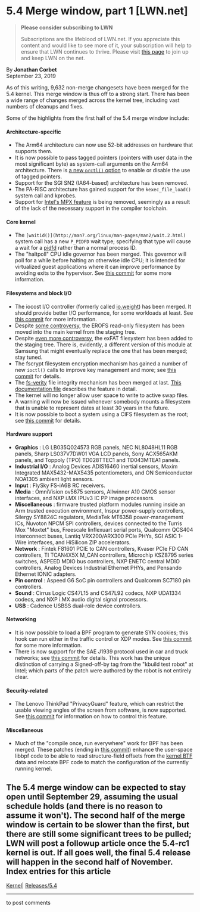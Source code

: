 # 5.4 Merge window, part 1 [LWN.net]

> **Please consider subscribing to LWN**
> 
> Subscriptions are the lifeblood of LWN.net. If you appreciate this content and would like to see more of it, your subscription will help to ensure that LWN continues to thrive. Please visit [this page](/Promo/nst-nag1/subscribe) to join up and keep LWN on the net. 

By **Jonathan Corbet**  
September 23, 2019 

As of this writing, 9,632 non-merge changesets have been merged for the 5.4 kernel. This merge window is thus off to a strong start. There has been a wide range of changes merged across the kernel tree, including vast numbers of cleanups and fixes. 

Some of the highlights from the first half of the 5.4 merge window include: 

#### Architecture-specific

  * The Arm64 architecture can now use 52-bit addresses on hardware that supports them. 
  * It is now possible to pass tagged pointers (pointers with user data in the most significant byte) as system-call arguments on the Arm64 architecture. There is [a new `prctl()` option](https://git.kernel.org/linus/63f0c6037965) to enable or disable the use of tagged pointers. 
  * Support for the SGI SN2 (IA64-based) architecture has been removed. 
  * The PA-RISC architecture has gained support for the `kexec_file_load()` system call and kprobes. 
  * Support for [Intel's MPX feature](/Articles/582712/) is being removed, seemingly as a result of the lack of the necessary support in the compiler toolchain. 



#### Core kernel

  * The `[waitid()](http://man7.org/linux/man-pages/man2/wait.2.html)` system call has a new `P_PIDFD` wait type; specifying that type will cause a wait for a [pidfd](/Articles/794707/) rather than a normal process ID. 
  * The "haltpoll" CPU idle governor has been merged. This governor will poll for a while before halting an otherwise idle CPU; it is intended for virtualized guest applications where it can improve performance by avoiding exits to the hypervisor. See [this commit](https://git.kernel.org/linus/2cffe9f6b96f) for some more information. 



#### Filesystems and block I/O

  * The iocost I/O controller (formerly called [io.weight](/Articles/792256/)) has been merged. It should provide better I/O performance, for some workloads at least. See [this commit](https://git.kernel.org/linus/7caa47151ab2) for more information. 
  * Despite [some controversy](/Articles/796687/), the EROFS read-only filesystem has been moved into the main kernel from the staging tree. 
  * Despite [even more controversy](/Articles/797963/), the exFAT filesystem has been added to the staging tree. There is, evidently, a different version of this module at Samsung that might eventually replace the one that has been merged; stay tuned. 
  * The fscrypt filesystem encryption mechanism has gained a number of new `ioctl()` calls to improve key management and more; see [this commit](https://git.kernel.org/linus/ba13f2c8d7a0) for details. 
  * The [fs-verity](/Articles/790185/) file integrity mechanism has been merged at last. [This documentation file](https://git.kernel.org/linus/6ff2deb2e8f6) describes the feature in detail. 
  * The kernel will no longer allow user space to write to active swap files. 
  * A warning will now be issued whenever somebody mounts a filesystem that is unable to represent dates at least 30 years in the future. 
  * It is now possible to boot a system using a CIFS filesystem as the root; see [this commit](https://git.kernel.org/linus/8eecd1c2e5bc) for details. 



#### Hardware support

  * **Graphics** : LG LB035Q024573 RGB panels, NEC NL8048HL11 RGB panels, Sharp LS037V7DW01 VGA LCD panels, Sony ACX565AKM panels, and Toppoly (TPO) TD028TTEC1 and TD043MTEA1 panels. 
  * **Industrial I/O** : Analog Devices ADIS16460 inertial sensors, Maxim Integrated MAX5432-MAX5435 potentiometers, and ON Semiconductor NOA1305 ambient light sensors. 
  * **Input** : FlySky FS-iA6B RC receivers. 
  * **Media** : OmniVision ov5675 sensors, Allwinner A10 CMOS sensor interfaces, and NXP i.MX IPUv3 IC PP image processors. 
  * **Miscellaneous** : firmware trusted platform modules running inside an Arm trusted execution environment, Inspur power-supply controllers, Silergy SY8824C regulators, MediaTek MT6358 power-management ICs, Nuvoton NPCM SPI controllers, devices connected to the Turris Mox "Moxtet" bus, Freescale linflexuart serial ports, Qualcomm QCS404 interconnect buses, Lantiq VRX200/ARX300 PCIe PHYs, SGI ASIC 1-Wire interfaces, and HiSilicon ZIP accelerators. 
  * **Network** : Fintek F81601 PCIE to CAN controllers, Kvaser PCIe FD CAN controllers, TI TCAN4X5X M_CAN controllers, Microchip KSZ8795 series switches, ASPEED MDIO bus controllers, NXP ENETC central MDIO controllers, Analog Devices Industrial Ethernet PHYs, and Pensando Ethernet IONIC adapters. 
  * **Pin control** : Aspeed G6 SoC pin controllers and Qualcomm SC7180 pin controllers. 
  * **Sound** : Cirrus Logic CS47L15 and CS47L92 codecs, NXP UDA1334 codecs, and NXP i.MX audio digital signal processors. 
  * **USB** : Cadence USBSS dual-role device controllers. 



#### Networking

  * It is now possible to load a BPF program to generate SYN cookies; this hook can run either in the traffic control or XDP modes. See [this commit](https://git.kernel.org/linus/116e7dbe34b4) for some more information. 
  * There is now support for the SAE J1939 protocol used in car and truck networks; see [this commit](https://git.kernel.org/linus/9d71dd0c7009) for details. This work has the unique distinction of carrying a Signed-off-by tag from the "kbuild test robot" at Intel; which parts of the patch were authored by the robot is not entirely clear. 



#### Security-related

  * The Lenovo ThinkPad "PrivacyGuard" feature, which can restrict the usable viewing angles of the screen from software, is now supported. See [this commit](https://git.kernel.org/linus/110ea1d833ad) for information on how to control this feature. 



#### Miscellaneous

  * Much of the "compile once, run everywhere" work for BPF has been merged. These patches (ending in [this commit](https://git.kernel.org/linus/ddc7c3042614)) enhance the user-space libbpf code to be able to read structure-field offsets from the [kernel BTF](https://www.kernel.org/doc/html/latest/bpf/btf.html) data and relocate BPF code to match the configuration of the currently running kernel. 



The 5.4 merge window can be expected to stay open until September 29, assuming the usual schedule holds (and there is no reason to assume it won't). The second half of the merge window is certain to be slower than the first, but there are still some significant trees to be pulled; LWN will post a followup article once the 5.4-rc1 kernel is out. If all goes well, the final 5.4 release will happen in the second half of November.  
Index entries for this article  
---  
[Kernel](/Kernel/Index)| [Releases/5.4](/Kernel/Index#Releases-5.4)  
  


* * *

to post comments 
